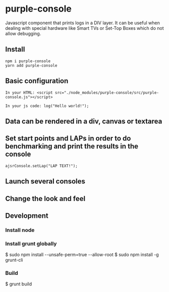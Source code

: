 # purple-console

Javascript component that prints logs in a DIV layer. It can be useful when dealing with special hardware like Smart TVs or Set-Top Boxes which do not allow debugging.

## Install

    npm i purple-console
    yarn add purple-console

## Basic configuration

    In your HTML: <script src="./node_modules/purple-console/src/purple-console.js"></script>

    In your js code: log("Hello world!");

## Data can be rendered in a div, canvas or textarea

## Set start points and LAPs in order to do benchmarking and print the results in the console

    ajsrConsole.setLap("LAP TEXT!");

## Launch several consoles

## Change the look and feel

## Development

### Install node

### Install grunt globally

$ sudo npm install --unsafe-perm=true --allow-root
$ sudo npm install -g grunt-cli

### Build

$ grunt build